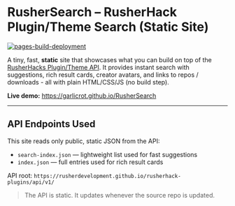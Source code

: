 # RusherSearch – RusherHack Plugin/Theme Search (Static Site)

[![pages-build-deployment](https://github.com/GarlicRot/RusherSearch/actions/workflows/pages/pages-build-deployment/badge.svg)](https://github.com/GarlicRot/RusherSearch/actions/workflows/pages/pages-build-deployment)

A tiny, fast, **static** site that showcases what you can build on top of the
[RusherHacks Plugin/Theme API](https://rusherdevelopment.github.io/rusherhack-plugins/api/v1/).
It provides instant search with suggestions, rich result cards, creator avatars,
and links to repos / downloads - all with plain HTML/CSS/JS (no build step).

**Live demo:** https://garlicrot.github.io/RusherSearch

---

## API Endpoints Used

This site reads only public, static JSON from the API:

- `search-index.json` — lightweight list used for fast suggestions  
- `index.json` — full entries used for rich result cards

API root: `https://rusherdevelopment.github.io/rusherhack-plugins/api/v1/`

> The API is static. It updates whenever the source repo is updated.
